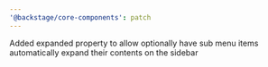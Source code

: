 ```yaml
---
'@backstage/core-components': patch
---
```


Added expanded property to allow optionally have sub menu items automatically expand their contents on the sidebar
